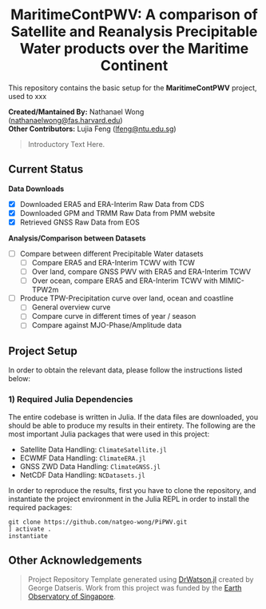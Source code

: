 # **<div align="center">MaritimeContPWV: A comparison of Satellite and Reanalysis Precipitable Water products over the Maritime Continent</div>**

This repository contains the basic setup for the **MaritimeContPWV** project, used to xxx

**Created/Mantained By:** Nathanael Wong (nathanaelwong@fas.harvard.edu)\
**Other Contributors:** Lujia Feng (lfeng@ntu.edu.sg)

> Introductory Text Here.

## Current Status

**Data Downloads**
* [x] Downloaded ERA5 and ERA-Interim Raw Data from CDS
* [x] Downloaded GPM and TRMM Raw Data from PMM website
* [x] Retrieved GNSS Raw Data from EOS

**Analysis/Comparison between Datasets**

* [ ] Compare between different Precipitable Water datasets
  - [ ] Compare ERA5 and ERA-Interim TCWV with TCW
  - [ ] Over land, compare GNSS PWV with ERA5 and ERA-Interim TCWV
  - [ ] Over ocean, compare ERA5 and ERA-Interim TCWV with MIMIC-TPW2m
* [ ] Produce TPW-Precipitation curve over land, ocean and coastline
  - [ ] General overview curve
  - [ ] Compare curve in different times of year / season
  - [ ] Compare against MJO-Phase/Amplitude data

## Project Setup

In order to obtain the relevant data, please follow the instructions listed below:

### 1) Required Julia Dependencies

The entire codebase is written in Julia.  If the data files are downloaded, you should be able to produce my results in their entirety.  The following are the most important Julia packages that were used in this project:
* Satellite Data Handling: `ClimateSatellite.jl`
* ECWMF Data Handling: `ClimateERA.jl`
* GNSS ZWD Data Handling: `ClimateGNSS.jl`
* NetCDF Data Handling: `NCDatasets.jl`

In order to reproduce the results, first you have to clone the repository, and instantiate the project environment in the Julia REPL in order to install the required packages:
```
git clone https://github.com/natgeo-wong/PiPWV.git
] activate .
instantiate
```

## **Other Acknowledgements**
> Project Repository Template generated using [DrWatson.jl](https://github.com/JuliaDynamics/DrWatson.jl) created by George Datseris.
> Work from this project was funded by the [Earth Observatory of Singapore](https://earthobservatory.sg/).
